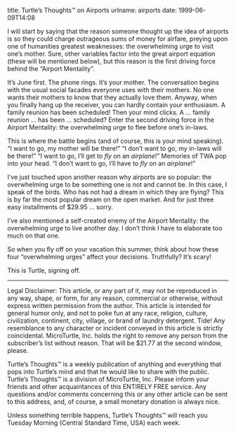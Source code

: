 title: Turtle&#x02bc;s Thoughts&trade; on Airports
urlname: airports
date: 1999-06-09T14:08

I will start by saying that the reason someone thought up the idea of airports is so they could charge outrageous sums
of money for airfare, preying upon one of humanities greatest weaknesses: the overwhelming urge to visit one&#x02bc;s
mother. Sure, other variables factor into the great airport equation (these will be mentioned below), but this reason is
the first driving force behind the &ldquo;Airport Mentality&rdquo;.

It&#x02bc;s June first. The phone rings. It&#x02bc;s your mother. The conversation begins with the usual social facades
everyone uses with their mothers. No one wants their mothers to know that they actually love them. Anyway, when you
finally hang up the receiver, you can hardly contain your enthusiasm. A family reunion has been scheduled! Then your
mind clicks. A &hellip; family reunion &hellip; has been &hellip; scheduled? Enter the second driving force in the
Airport Mentality: the overwhelming urge to flee before one&#x02bc;s in-laws.

This is where the battle begins (and of course, this is your mind speaking). &ldquo;I want to go, my mother will be
there!&rdquo; &ldquo;I don&#x02bc;t want to go, my in-laws will be there!&rdquo; &ldquo;I want to go, I&#x02bc;ll get to
_fly_ on an _airplane_!&rdquo; Memories of TWA pop into your head. &ldquo;I don&#x02bc;t want to go, I&#x02bc;ll have to
_fly_ on an _airplane_!&rdquo;

I&#x02bc;ve just touched upon another reason why airports are so popular: the overwhelming urge to be something one is
not and cannot be. In this case, I speak of the birds. Who has not had a dream in which they are flying? This is by far
the most popular dream on the open market. And for just three easy installments of $29.95 &hellip; sorry.

I&#x02bc;ve also mentioned a self-created enemy of the Airport Mentality: the overwhelming urge to live another day. I
don&#x02bc;t think I have to elaborate too much on that one.

So when you fly off on your vacation this summer, think about how these four &ldquo;overwhelming urges&rdquo; affect
your decisions. Truthfully? It&#x02bc;s scary!

This is Turtle, signing off.

---

Legal Disclaimer: This article, or any part of it, may not be reproduced in any way, shape, or form, for any reason,
commercial or otherwise, without express written permission from the author. This article is intended for general humor
only, and not to poke fun at any race, religion, culture, civilization, continent, city, village, or brand of laundry
detergent. Tide! Any resemblance to any character or incident conveyed in this article is strictly coincidental.
MicroTurtle, Inc. holds the right to remove any person from the subscriber&#x02bc;s list without reason. That will be
$21.77 at the second window, please.

Turtle&#x02bc;s Thoughts&trade; is a weekly publication of anything and everything that pops into Turtle&#x02bc;s mind
and that he would like to share with the public. Turtle&#x02bc;s Thoughts&trade; is a division of MicroTurtle, Inc.
Please inform your friends and other acquaintances of this ENTIRELY FREE service. Any questions and/or comments
concerning this or any other article can be sent to this address, and, of course, a small monetary donation is always
nice.

Unless something terrible happens, Turtle&#x02bc;s Thoughts&trade; will reach you Tuesday Morning (Central Standard
Time, USA) each week.
